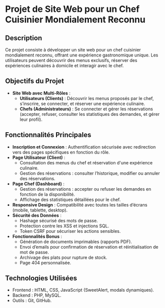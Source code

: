 # Projet de Site Web pour un Chef Cuisinier Mondialement Reconnu

## Description

Ce projet consiste à développer un site web pour un chef cuisinier mondialement reconnu, offrant une expérience gastronomique unique. Les utilisateurs peuvent découvrir des menus exclusifs, réserver des expériences culinaires à domicile et interagir avec le chef.

## Objectifs du Projet

- **Site Web avec Multi-Rôles** :
  - **Utilisateurs (Clients)** : Découvrir les menus proposés par le chef, s’inscrire, se connecter, et réserver une expérience culinaire.
  - **Chefs (Administrateurs)** : Se connecter et gérer les réservations (accepter, refuser, consulter les statistiques des demandes, et gérer leur profil).

## Fonctionnalités Principales

- **Inscription et Connexion** : Authentification sécurisée avec redirection vers des pages spécifiques en fonction du rôle.
- **Page Utilisateur (Client)** :
  - Consultation des menus du chef et réservation d'une expérience culinaire.
  - Gestion des réservations : consulter l’historique, modifier ou annuler des réservations.
- **Page Chef (Dashboard)** :
  - Gestion des réservations : accepter ou refuser les demandes en fonction de la disponibilité.
  - Affichage des statistiques détaillées pour le chef.
- **Responsive Design** : Compatibilité avec toutes les tailles d’écrans (mobile, tablette, desktop).
- **Sécurité des Données** :
  - Hashage sécurisé des mots de passe.
  - Protection contre les XSS et injections SQL.
  - Token CSRF pour sécuriser les actions sensibles.
- **Fonctionnalités Bonus** :
  - Génération de documents imprimables (rapports PDF).
  - Envoi d’emails pour confirmation de réservation et réinitialisation de mot de passe.
  - Archivage des plats pour rupture de stock.
  - Page 404 personnalisée.

## Technologies Utilisées

- Frontend : HTML, CSS, JavaScript (SweetAlert, modals dynamiques).
- Backend : PHP, MySQL.
- Outils : Git, GitHub.
